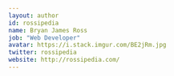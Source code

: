 ```yaml
---
layout: author
id: rossipedia
name: Bryan James Ross
job: "Web Developer"
avatar: https://i.stack.imgur.com/BE2jRm.jpg
twitter: rossipedia
website: http://rossipedia.com/
---
```

